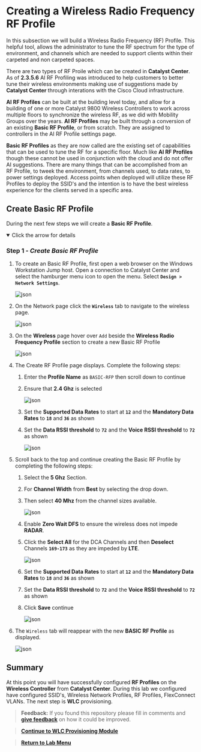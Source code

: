 # Creating a Wireless Radio Frequency RF Profile

In this subsection we will build a Wireless Radio Frequency (RF) Profile. This helpful tool, allows the administrator to tune the RF spectrum for the type of environment, and channels which are needed to support clients within their carpeted and non carpeted spaces. 

There are two types of RF Proile which can be created in **Catalyst Center**. As of **2.3.5.6** AI RF Profiling was introduced to help customers to better tune their wireless environments making use of suggestions made by **Catalyst Center** through interations with the Cisco Cloud infrastructure. 

**AI RF Profiles** can be built at the building level today, and allow for a building of one or more Catalyst 9800 Wireless Controllers to work across multiple floors to synchronize the wireless RF, as we did with Mobility Groups over the years. **AI RF Profiles** may be built through a conversion of an existing **Basic RF Profile**, or from scratch. They are assigned to controllers in the AI RF Profile settings page.

**Basic RF Profiles** as they are now called are the existing set of capabilities that can be used to tune the RF for a specific floor. Much like **AI RF Profiles** though these cannot be used in conjunction with the cloud and do not offer AI suggestions. There are many things that can be accomplished from an RF Profile, to tweek the environment, from channels used, to data rates, to power settings deployed. Access points when deployed will utilize these RF Profiles to deploy the SSID's and the intention is to have the best wireless experience for the clients served in a specific area.

## Create Basic RF Profile

During the next few steps we will create a **Basic RF Profile**.

<details open>
<summary> Click the arrow for details</summary>

### Step 1 - ***Create Basic RF Profile***

1. To create an Basic RF Profile, first open a web browser on the Windows Workstation Jump host. Open a connection to Catalyst Center and select the hamburger menu icon to open the menu. Select **`Design > Network Settings`**.

   ![json](./images/module2-wlans/dnac-menu-network-settings.png?raw=true "Import JSON")

2. On the Network page click the **`Wireless`** tab to navigate to the wireless page.

   ![json](./images/module2-wlans/dnac-navigation-wireless-settings.png?raw=true "Import JSON")

3. On the **Wireless** page hover over `Add` beside the **Wireless Radio Frequency Profile** section to create a new Basic RF Profile

   ![json](./images/module2-wlans/dnac-wireless-rfprofile-begin.png?raw=true "Import JSON")

4. The Create RF Profile page displays. Complete the following steps:
   1. Enter the **Profile Name** as `BASIC-RFP` then scroll down to continue
   2. Ensure that **2.4 Ghz** is selected

      ![json](./images/module2-wlans/dnac-wireless-rfprofile-24ghz-1.png?raw=true "Import JSON")

   3. Set the **Supported Data Rates** to start at **`12`** and the **Mandatory Data Rates** to **`18`** and **`36`** as shown
   4. Set the **Data RSSI threshold** to **`72`** and the **Voice RSSI threshold** to **`72`** as shown
   
      ![json](./images/module2-wlans/dnac-wireless-rfprofile-24ghz-2.png?raw=true "Import JSON")

5. Scroll back to the top and continue creating the Basic RF Profile by completing the following steps:

   1. Select the **5 Ghz** Section.
   2. For **Channel Width** from **Best** by selecting the drop down.
   3. Then select **40 Mhz** from the channel sizes available.

      ![json](./images/module2-wlans/dnac-wireless-rfprofile-5ghz-1.png?raw=true "Import JSON")

   4. Enable **Zero Wait DFS** to ensure the wireless does not impede **RADAR**.
   5. Click the **Select All** for the DCA Channels and then **Deselect** Channels **`169-173`** as they are impeded by **LTE**.

      ![json](./images/module2-wlans/dnac-wireless-rfprofile-5ghz-2.png?raw=true "Import JSON")

   6. Set the **Supported Data Rates** to start at **`12`** and the **Mandatory Data Rates** to **`18`** and **`36`** as shown
   7. Set the **Data RSSI threshold** to **`72`** and the **Voice RSSI threshold** to **`72`** as shown
   8. Click **Save** continue

      ![json](./images/module2-wlans/dnac-wireless-rfprofile-5ghz-3.png?raw=true "Import JSON")

6. The `Wireless` tab will reappear with the new **BASIC RF Profile** as displayed.

   ![json](./images/module2-wlans/dnac-wireless-rfprofile-results.png?raw=true "Import JSON")

</details>

## Summary

At this point you will have successfully configured **RF Profiles** on the **Wireless Controller** from **Catalyst Center**. During this lab we configured have configured SSID's, Wireless Network Profiles, RF Profiles, FlexConnect VLANs. The next step is **WLC** provisioning.

> **Feedback:** If you found this repository please fill in comments and [**give feedback**](https://app.smartsheet.com/b/form/f75ce15c2053435283a025b1872257fe) on how it could be improved.

> [**Continue to WLC Provisioning Module**](../LAB-2-Wireless-Automation/module4-wlcprovisioning.md)

> [**Return to Lab Menu**](./README.md)